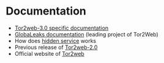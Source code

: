 # Documentation

  * [Tor2web-3.0 specific documentation](https://github.com/globaleaks/Tor2Web-3.0/wiki/Home)
  * [GlobaLeaks documentation](https://github.com/globaleaks/GlobaLeaks/wiki/Home) (leading
    project of Tor2Web)
  * How does [hidden service](https://www.torproject.org/docs/tor-hidden-service.html.en)
    works
  * Previous release of [Tor2web-2.0](https://github.com/globaleaks/tor2web-2.0)
  * Official website of [Tor2web](http://tor2web.org)

